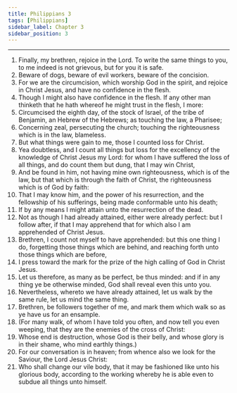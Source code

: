 ```yaml
---
title: Philippians 3
tags: [Philippians]
sidebar_label: Chapter 3
sidebar_position: 3
---
```


---
1. Finally, my brethren, rejoice in the Lord. To write the same things to you, to me indeed is not grievous, but for you it is safe.
2. Beware of dogs, beware of evil workers, beware of the concision.
3. For we are the circumcision, which worship God in the spirit, and rejoice in Christ Jesus, and have no confidence in the flesh.
4. Though I might also have confidence in the flesh. If any other man thinketh that he hath whereof he might trust in the flesh, I more:
5. Circumcised the eighth day, of the stock of Israel, of the tribe of Benjamin, an Hebrew of the Hebrews; as touching the law, a Pharisee;
6. Concerning zeal, persecuting the church; touching the righteousness which is in the law, blameless.
7. But what things were gain to me, those I counted loss for Christ.
8. Yea doubtless, and I count all things but loss for the excellency of the knowledge of Christ Jesus my Lord: for whom I have suffered the loss of all things, and do count them but dung, that I may win Christ,
9. And be found in him, not having mine own righteousness, which is of the law, but that which is through the faith of Christ, the righteousness which is of God by faith:
10. That I may know him, and the power of his resurrection, and the fellowship of his sufferings, being made conformable unto his death;
11. If by any means I might attain unto the resurrection of the dead.
12. Not as though I had already attained, either were already perfect: but I follow after, if that I may apprehend that for which also I am apprehended of Christ Jesus.
13. Brethren, I count not myself to have apprehended: but this one thing I do, forgetting those things which are behind, and reaching forth unto those things which are before,
14. I press toward the mark for the prize of the high calling of God in Christ Jesus.
15. Let us therefore, as many as be perfect, be thus minded: and if in any thing ye be otherwise minded, God shall reveal even this unto you.
16. Nevertheless, whereto we have already attained, let us walk by the same rule, let us mind the same thing.
17. Brethren, be followers together of me, and mark them which walk so as ye have us for an ensample.
18. (For many walk, of whom I have told you often, and now tell you even weeping, that they are the enemies of the cross of Christ:
19. Whose end is destruction, whose God is their belly, and whose glory is in their shame, who mind earthly things.)
20. For our conversation is in heaven; from whence also we look for the Saviour, the Lord Jesus Christ:
21. Who shall change our vile body, that it may be fashioned like unto his glorious body, according to the working whereby he is able even to subdue all things unto himself.
